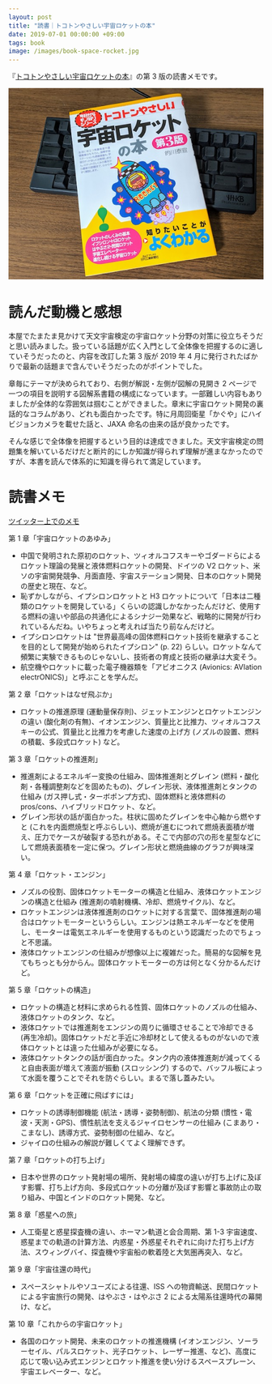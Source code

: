```yaml
---
layout: post
title: "読書｜トコトンやさしい宇宙ロケットの本"
date: 2019-07-01 00:00:00 +09:00
tags: book
image: /images/book-space-rocket.jpg
---
```


『[トコトンやさしい宇宙ロケットの本](https://pub.nikkan.co.jp/books/detail/00003423)』の第 3 版の読書メモです。

![表紙](/images/book-space-rocket.jpg)

# 読んだ動機と感想

本屋でたまたま見かけて天文宇宙検定の宇宙ロケット分野の対策に役立ちそうだと思い読みました。扱っている話題が広く入門として全体像を把握するのに適していそうだったのと、内容を改訂した第 3 版が 2019 年 4 月に発行されたばかりで最新の話題まで含んでいそうだったのがポイントでした。

章毎にテーマが決められており、右側が解説・左側が図解の見開き 2 ページで一つの項目を説明する図解系書籍の構成になっています。一部難しい内容もありましたが全体的な雰囲気は掴むことができました。章末に宇宙ロケット開発の裏話的なコラムがあり、どれも面白かったです。特に月周回衛星「かぐや」にハイビジョンカメラを載せた話と、JAXA 命名の由来の話が良かったです。

そんな感じで全体像を把握するという目的は達成できました。天文宇宙検定の問題集を解いているだけだと断片的にしか知識が得られず理解が進まなかったのですが、本書を読んで体系的に知識を得られて満足しています。

# 読書メモ

[ツイッター上でのメモ](https://twitter.com/nhiroki_/status/1141153545879560192)

第 1 章「宇宙ロケットのあゆみ」

- 中国で発明された原初のロケット、ツィオルコフスキーやゴダードらによるロケット理論の発展と液体燃料ロケットの開発、ドイツの V2 ロケット、米ソの宇宙開発競争、月面直陸、宇宙ステーション開発、日本のロケット開発の歴史と現在、など。
- 恥ずかしながら、イプシロンロケットと H3 ロケットについて「日本は二種類のロケットを開発している」くらいの認識しかなかったんだけど、使用する燃料の違いや部品の共通化によるシナジー効果など、戦略的に開発が行われているんだね。いやちょっと考えれば当たり前なんだけど。
- イプシロンロケットは "世界最高峰の固体燃料ロケット技術を継承することを目的として開発が始められたイプシロン" (p. 22) らしい。ロケットなんて頻繁に実験できるものじゃないし、技術者の育成と技術の継承は大変そう。
- 航空機やロケットに載った電子機器類を「アビオニクス (Avionics: AVIation electrONICS)」と呼ぶことを学んだ。

第 2 章「ロケットはなぜ飛ぶか」

- ロケットの推進原理 (運動量保存則)、ジェットエンジンとロケットエンジンの違い (酸化剤の有無)、イオンエンジン、質量比と比推力、ツィオルコフスキーの公式、質量比と比推力を考慮した速度の上げ方 (ノズルの設置、燃料の積載、多段式ロケット) など。

第 3 章「ロケットの推進剤」

- 推進剤によるエネルギー変換の仕組み、固体推進剤とグレイン (燃料・酸化剤・各種調整剤などを固めたもの)、グレイン形状、液体推進剤とタンクの仕組み (ガス押し式・ターボポンプ方式)、固体燃料と液体燃料の pros/cons、ハイブリッドロケット、など。
- グレイン形状の話が面白かった。柱状に固めたグレインを中心軸から燃やすと (これを内面燃焼型と呼ぶらしい)、燃焼が進むにつれて燃焼表面積が増え、圧力でケースが破裂する恐れがある。そこで内部の穴の形を星型などにして燃焼表面積を一定に保つ。グレイン形状と燃焼曲線のグラフが興味深い。

第 4 章「ロケット・エンジン」

- ノズルの役割、固体ロケットモーターの構造と仕組み、液体ロケットエンジンの構造と仕組み (推進剤の噴射機構、冷却、燃焼サイクル)、など。
- ロケットエンジンは液体推進剤のロケットに対する言葉で、固体推進剤の場合はロケットモーターというらしい。エンジンは熱エネルギーなどを使用し、モーターは電気エネルギーを使用するものという認識だったのでちょっと不思議。
- 液体ロケットエンジンの仕組みが想像以上に複雑だった。簡易的な図解を見てもちっとも分からん。固体ロケットモーターの方は何となく分かるんだけど。

第 5 章「ロケットの構造」

- ロケットの構造と材料に求められる性質、固体ロケットのノズルの仕組み、液体ロケットのタンク、など。
- 液体ロケットでは推進剤をエンジンの周りに循環させることで冷却できる (再生冷却)。固体ロケットだと手近に冷却材として使えるものがないので液体ロケットとは違った仕組みが必要になる。
- 液体ロケットタンクの話が面白かった。タンク内の液体推進剤が減ってくると自由表面が増えて液面が振動 (スロッシング) するので、バッフル板によって水面を覆うことでそれを防ぐらしい。まるで落し蓋みたい。

第 6 章「ロケットを正確に飛ばすには」

- ロケットの誘導制御機能 (航法・誘導・姿勢制御)、航法の分類 (慣性・電波・天測・GPS)、慣性航法を支えるジャイロセンサーの仕組み (こまあり・こまなし)、誘導方式、姿勢制御の仕組み、など。
- ジャイロの仕組みの解説が難しくてよく理解できず。

第 7 章「ロケットの打ち上げ」

- 日本や世界のロケット発射場の場所、発射場の緯度の違いが打ち上げに及ぼす影響、打ち上げ方向、多段式ロケットの分離が及ぼす影響と事故防止の取り組み、中国とインドのロケット開発、など。

第 8 章「惑星への旅」

- 人工衛星と惑星探査機の違い、ホーマン軌道と会合周期、第 1-3 宇宙速度、惑星までの軌道の計算方法、内惑星・外惑星それぞれに向けた打ち上げ方法、スウィングバイ、探査機や宇宙船の軟着陸と大気圏再突入、など。

第 9 章「宇宙往還の時代」

- スペースシャトルやソユーズによる往還、ISS への物資輸送、民間ロケットによる宇宙旅行の開発、はやぶさ・はやぶさ 2 による太陽系往還時代の幕開け、など。

第 10 章「これからの宇宙ロケット」

- 各国のロケット開発、未来のロケットの推進機構 (イオンエンジン、ソーラーセイル、パルスロケット、光子ロケット、レーザー推進、など)、高度に応じて吸い込み式エンジンとロケット推進を使い分けるスペースプレーン、宇宙エレベーター、など。